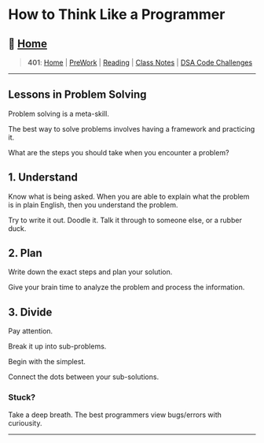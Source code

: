 # How to Think Like a Programmer

## 🏡 [**Home**](https://mistidinzy.github.io/ReadingNotes/)

> **401**: [Home](https://bit.ly/3EcMrF6)
|
[PreWork](https://bit.ly/3jzkAa1)
|
[Reading](https://bit.ly/3b8DLDc)
|
[Class Notes](https://bit.ly/3Eglbpb)
|
[DSA Code Challenges](https://bit.ly/3GjNoNG)
>

---

## Lessons in Problem Solving

Problem solving is a meta-skill.

The best way to solve problems involves having a framework and practicing it.

What are the steps you should take when you encounter a problem?

## 1. Understand

Know what is being asked. When you are able to explain what the problem is in plain English, then you understand the problem.

Try to write it out. Doodle it. Talk it through to someone else, or a rubber duck.

## 2. Plan

Write down the exact steps and plan your solution.

Give your brain time to analyze the problem and process the information.

## 3. Divide

Pay attention.

Break it up into sub-problems.

Begin with the simplest.

Connect the dots between your sub-solutions.

### Stuck?

Take a deep breath. The best programmers view bugs/errors with curiousity.

<!-- _____

## Pretend Your Time is Worth $1000/Hour

_____

## What I Wish I Knew Before I Learned to Code
 -->

---
